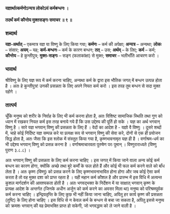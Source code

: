 #### यज्ञार्थात्कर्मणोऽन्यत्र लोकोऽयं कर्मबन्धनः ।
#### तदर्थं कर्म कौन्तेय मुक्तसङ्गः समाचर ॥ ९ ॥

### शब्दार्थ

**यज्ञ-अर्थात्** – एकमात्र यज्ञ या विष्णु के लिए किया गया; **कर्मणः** – कर्म की अपेक्षा; **अन्यत्र** – अन्यथा; **लोकः** – संसार; **अयम्** – यह; **कर्म-बन्धनः** – कर्म के कारण  बन्धन; **तत्** – उस; **अर्थम्** – के लिए; **कर्म** – कर्म; **कौन्तेय** – हे कुन्तीपुत्र; **मुक्त-सङ्गः** – सङ्ग (फलाकांक्षा) से मुक्त; **समाचर** – भलीभाँति आचरण करो ।

### भावार्थ

श्रीविष्णु के लिए यज्ञ रूप में कर्म करना चाहिए, अन्यथा कर्म के द्वारा इस भौतिक जगत् में बन्धन उत्पन्न होता है । अतः हे कुन्तीपुत्र! उनकी प्रसन्नता के लिए अपने नियत कर्म करो । इस तरह तुम बन्धन से सदा मुक्त रहोगे ।

### तात्पर्य

चूँकि मनुष्य को शरीर के निर्वाह के लिए भी कर्म करना होता है, अतः विशिष्ट सामाजिक स्थिति तथा गुण को ध्यान में रखकर नियत कर्म इस तरह बनाये गये हैं कि उस उद्देश्य की पूर्ति हो सके । यज्ञ का अर्थ भगवान् विष्णु है । सारे यज्ञ भगवान् विष्णु की प्रसन्नता के लिए हैं । वेदों का आदेश है - यज्ञो वै विष्णुः । दूसरे शब्दों में, चाहे कोई निर्दिष्ट यज्ञ सम्पन्न करे या प्रत्यक्ष रूप से भगवान् विष्णु की सेवा करे, दोनों से एक ही प्रयोजन सिद्ध होता है, अतः जैसा कि इस श्लोक में संस्तुत किया गया है, कृष्णभावनामृत यज्ञ ही है । वर्णाश्रम-धर्म का भी उद्देश्य भगवान् विष्णु को प्रसन्न करना है । वर्णाश्रमाचारवता पुरुषेण परः पुमान् । विष्णुराराध्यते (विष्णु पुराण ३.८.८) ।

अतः भगवान् विष्णु की प्रसन्नता के लिए कर्म करना चाहिए । इस जगत् में किया जाने वाला अन्य कोई कर्म बन्धन का कारण होगा, क्योंकि अच्छे तथा बुरे कर्मों के फल होते हैं और कोई भी फल कर्म करने वाले को बाँध लेता है । अतः कृष्ण (विष्णु) को प्रसन्न करने के लिए कृष्णभावनाभावित होना होगा और जब कोई ऐसा कर्म करता है तो वह मुक्त दशा को प्राप्त रहता है । यही महान कर्म कौशल है और प्रारम्भ में इस विधि में अत्यन्त कुशल मार्गदर्शन की आवश्यकता होती है । अतः भगवद्भक्त के निर्देशन में या साक्षात् भगवान् कृष्ण के प्रत्यक्ष आदेश के अन्तर्गत (जिनके अधीन अर्जुन को कर्म करने का अवसर मिला था) मनुष्य को परिश्रमपूर्वक कर्म करना चाहिए । इन्द्रियतृप्ति के लिए कुछ भी नहीं किया जाना चाहिए, अपितु हर कार्य कृष्ण की प्रसन्नता (तुष्टि) के लिए होना चाहिए । इस विधि से न केवल कर्म के बन्धन से बचा जा सकता है, अपितु इससे मनुष्य को क्रमशः भगवान् की वह प्रेमाभक्ति प्राप्त हो सकेगी, जो भगवद्धाम को ले जाने वाली है ।